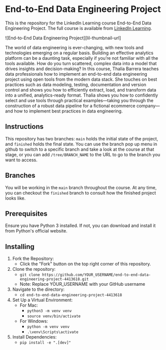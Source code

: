 # End-to-End Data Engineering Project
This is the repository for the LinkedIn Learning course End-to-End Data Engineering Project. The full course is available from [LinkedIn Learning][lil-course-url].

![End-to-End Data Engineering Project][lil-thumbnail-url] 

The world of data engineering is ever-changing, with new tools and technologies emerging on a regular basis. Building an effective analytics platform can be a daunting task, especially if you’re not familiar with all the tools available. How do you turn scattered, complex data into a model that drives insights and decision-making?
In this course, Thalia Barrera teaches data professionals how to implement an end-to-end data engineering project using open tools from the modern data stack. She touches on best practices such as data modeling, testing, documentation and version control and shows you how to efficiently extract, load, and transform data into a unified, analytics-ready format. Thalia shows you how to confidently select and use tools through practical examples—taking you through the construction of a robust data pipeline for a fictional ecommerce company—and how to implement best practices in data engineering.

## Instructions
This repository has two branches: `main` holds the initial state of the project, and `finished` holds the final state. You can use the branch pop up menu in github to switch to a specific branch and take a look at the course at that stage, or you can add `/tree/BRANCH_NAME` to the URL to go to the branch you want to access.

## Branches
You will be working in the `main` branch throughout the course. At any time, you can checkout the `finished` branch to consult how the finished project looks like.

## Prerequisites
Ensure you have Python 3 installed. If not, you can download and install it from Python's official website.

## Installing
1. Fork the Repository:
    - Click the "Fork" button on the top right corner of this repository.
2. Clone the repository:
    - `git clone https://github.com/YOUR_USERNAME/end-to-end-data-engineering-project-4413618.git`
    - Note: Replace YOUR_USERNAME with your GitHub username
3. Navigate to the directory:
    - `cd end-to-end-data-engineering-project-4413618`
4. Set Up a Virtual Environment:
    - For Mac:
        - `python3 -m venv venv` 
        - `source venv/bin/activate`
    - For Windows:
        - `python -m venv venv`
        - `.\venv\Scripts\activate`
5. Install Dependencies:
    - `pip install -e ".[dev]"`

[lil-course-url]: https://www.linkedin.com/learning/end-to-end-data-engineering-project?dApp=59033956&leis=LAA

